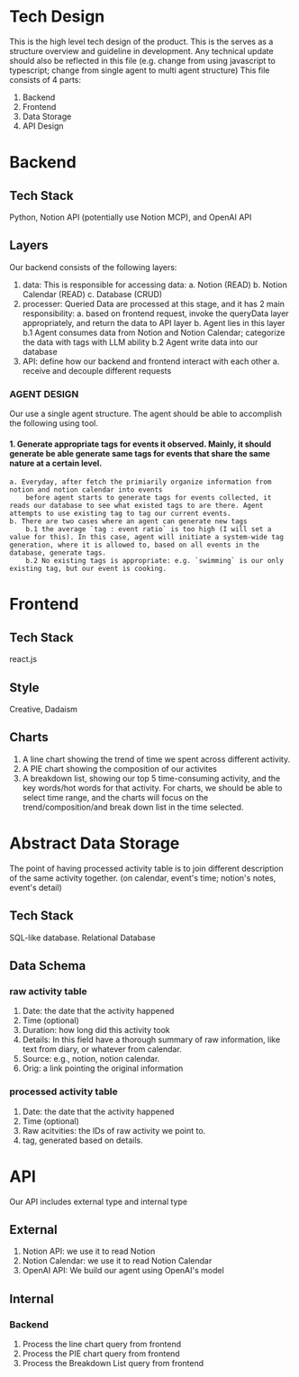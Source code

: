 # Tech Design
This is the high level tech design of the product. This is the serves as a structure overview and guideline in development. Any technical update should also be reflected in this file (e.g. change from using javascript to typescript; change from single agent to multi agent structure)
This file consists of 4 parts:
1. Backend
2. Frontend
3. Data Storage
4. API Design


# Backend
## Tech Stack
Python, Notion API (potentially use Notion MCP), and OpenAI API
## Layers
Our backend consists of the following layers:
1. data: This is responsible for accessing data:
    a. Notion (READ)
    b. Notion Calendar (READ)
    c. Database (CRUD)
2. processer: Queried Data are processed at this stage, and it has 2 main responsibility:
    a. based on frontend request, invoke the queryData layer appropriately, and return the data to API layer
    b. Agent lies in this layer
        b.1 Agent consumes data from Notion and Notion Calendar; categorize the data with tags with LLM ability
        b.2 Agent write data into our database
3. API: define how our backend and frontend interact with each other
    a. receive and decouple different requests
### AGENT DESIGN
Our use a single agent structure. The agent should be able to accomplish the following using tool.
#### 1. Generate appropriate tags for events it observed. Mainly, it should generate be able generate same tags for events that share the same nature at a certain level. 
    a. Everyday, after fetch the primiarily organize information from notion and notion calendar into events
        before agent starts to generate tags for events collected, it reads our database to see what existed tags to are there. Agent attempts to use existing tag to tag our current events.
    b. There are two cases where an agent can generate new tags
        b.1 the average `tag : event ratio` is too high (I will set a value for this). In this case, agent will initiate a system-wide tag generation, where it is allowed to, based on all events in the database, generate tags.
        b.2 No existing tags is appropriate: e.g. `swimming` is our only existing tag, but our event is cooking.


# Frontend
## Tech Stack
react.js
## Style
Creative, Dadaism
## Charts
1. A line chart showing the trend of time we spent across different activity.
2. A PIE chart showing the composition of our activites
3. A breakdown list, showing our top 5 time-consuming activity, and the key words/hot words for that activity.
For charts, we should be able to select time range, and the charts will focus on the trend/composition/and break down list in the time selected.


# Abstract Data Storage
The point of having processed activity table is to join different description of the same activity together. (on calendar, event's time; notion's notes, event's detail)
## Tech Stack
SQL-like database. Relational Database
## Data Schema
### raw activity table
1. Date: the date that the activity happened
2. Time (optional)
3. Duration: how long did this activity took
4. Details: In this field have a thorough summary of raw information, like text from diary, or whatever from calendar. 
5. Source: e.g., notion, notion calendar.
6. Orig: a link pointing the original information
### processed activity table
1. Date: the date that the activity happened
2. Time (optional)
3. Raw acitvities: the IDs of raw activity we point to.
6. tag, generated based on details.


# API
Our API includes external type and internal type
## External
1. Notion API: we use it to read Notion
2. Notion Calendar: we use it to read Notion Calendar
3. OpenAI API: We build our agent using OpenAI's model
## Internal
### Backend
1. Process the line chart query from frontend
2. Process the PIE chart query from frontend
3. Process the Breakdown List query from frontend